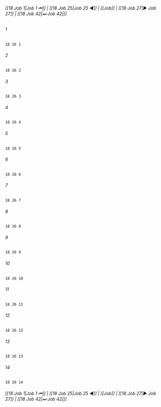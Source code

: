 
###### [[18 Job 1|Job 1 ⏮]] | [[18 Job 25|Job 25 ◀]] | [[Job]] | [[18 Job 27|▶ Job 27]] | [[18 Job 42|⏭ Job 42|]]

###### 1
``` verse
18 26 1 
```
###### 2
``` verse
18 26 2 
```
###### 3
``` verse
18 26 3 
```
###### 4
``` verse
18 26 4 
```
###### 5
``` verse
18 26 5 
```
###### 6
``` verse
18 26 6 
```
###### 7
``` verse
18 26 7 
```
###### 8
``` verse
18 26 8 
```
###### 9
``` verse
18 26 9 
```
###### 10
``` verse
18 26 10 
```
###### 11
``` verse
18 26 11 
```
###### 12
``` verse
18 26 12 
```
###### 13
``` verse
18 26 13 
```
###### 14
``` verse
18 26 14 
```

###### [[18 Job 1|Job 1 ⏮]] | [[18 Job 25|Job 25 ◀]] | [[Job]] | [[18 Job 27|▶ Job 27]] | [[18 Job 42|⏭ Job 42|]]


